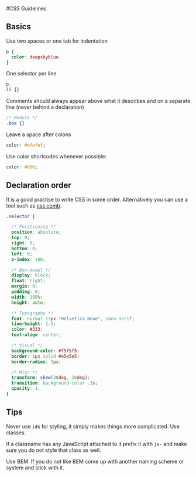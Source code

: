 #CSS Guidelines


## Basics

Use two spaces or one tab for indentation

```css
p {
  color: deepskyblue;
}
```

One selector per line

```css
p,
li {}
```

Comments should always appear above what it describes and on a separate line (never behind a declaration)

```css
/* Module */
.box {}
```

Leave a space after colons

```css
color: #efefef;
```

Use color shortcodes whenever possible:

```css
color: #000;
```

## Declaration order

It is a good practise to write CSS in some order. Alternatively you can use a tool such as [css comb](http://csscomb.com/). 

```css
.selector {

  /* Positioning */
  position: absolute;
  top: 0;
  right: 0;
  bottom: 0;
  left: 0;
  z-index: 100;

  /* Box-model */
  display: block;
  float: right;
  margin: 0;
  padding: 0;
  width: 100%;
  height: auto;

  /* Typography */
  font: normal 13px "Helvetica Neue", sans-serif;
  line-height: 1.5;
  color: #333;
  text-align: center;

  /* Visual */
  background-color: #f5f5f5;
  border: 1px solid #e5e5e5;
  border-radius: 3px;

  /* Misc */
  transform: skew(30deg, 20deg);
  transition: background-color .3s;
  opacity: 1;
}
```

## Tips

Never use `id`s for styling, it simply makes things more complicated. Use classes. 

If a classname has any JavaScript attached to it prefix it with `js-` and make sure you do not style that class as well.
 
Use BEM. If you do not like BEM come up with another naming scheme or system and stick with it. 
